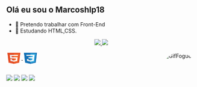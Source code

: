 ## Olá eu sou o Marcoshlp18

- 🔭 Pretendo trabalhar com Front-End
- 🌱 Estudando HTML,CSS.

<div align="center">
  <a href="https://github.com/Marcoshlp18">
  <img height="150em" src="https://github-readme-stats.vercel.app/api?username=Marcoshlp18&show_icons=true&theme=dark&include_all_commits=true&count_private=true"/>
  <img height="150em" src="https://github-readme-stats.vercel.app/api/top-langs/?username=Marcoshlp18&layout=compact&langs_count=7&theme=dark"/>
</div>

  <div style="display: inline_block"><br>
  <img align="center" alt="Marcoshlp-HTML" height="30" width="40" src="https://raw.githubusercontent.com/devicons/devicon/master/icons/html5/html5-original.svg">
  <img align="center" alt="Marcoshlp-CSS" height="30" width="40" src="https://raw.githubusercontent.com/devicons/devicon/master/icons/css3/css3-original.svg">
  <img align="right" alt="GifFoguete" height="150" style="border-radius:50px;" src="https://www.sitegratisgratis.com.br/wp-content/uploads/2015/12/animat-rocket-color.gif">
</div>
  
##
  
  
<div> 
  <a href="https://instagram.com/marcoshlp18" target="_blank"><img src="https://img.shields.io/badge/-Instagram-%23E4405F?style=for-the-badge&logo=instagram&logoColor=white" target="_blank"></a>
  <a href = "mailto:marcoshenriqueball12@gmail.com"><img src="https://img.shields.io/badge/-Gmail-%23333?style=for-the-badge&logo=gmail&logoColor=white" target="_blank"></a>
  <a href="https://www.linkedin.com/in/rafaella-ballerini-45875016a" target="_blank"><img src="https://img.shields.io/badge/-LinkedIn-%230077B5?style=for-the-badge&logo=linkedin&logoColor=white" target="_blank"></a>
  <a href=" https://github.com/Marcoshlp18" target="_blank"><img src="https://img.shields.io/badge/GitHub-100000?style=for-the-badge&logo=github&logoColor=white"_blank"></a>
  
 
  
</div>
    
 
  
